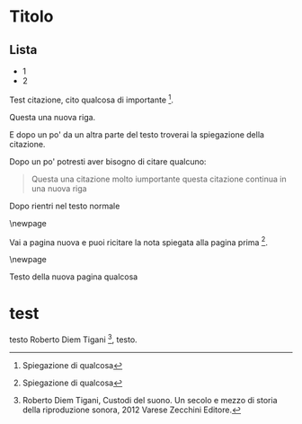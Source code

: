 
# Titolo

## Lista
- 1
- 2

Test citazione, cito qualcosa di importante [^qualcosa].

Questa  una nuova riga.

E dopo un po' da un altra parte del testo troverai la spiegazione della citazione.


[^qualcosa]: Spiegazione di qualcosa

Dopo un po' potresti aver bisogno di citare qualcuno:

> Questa  una citazione molto iumportante
questa citazione continua in una nuova riga

Dopo rientri nel testo normale 

\newpage

Vai a pagina nuova e puoi ricitare la nota spiegata alla pagina prima [^qualcosa]. 

\newpage

Testo della nuova pagina
qualcosa


# test 
testo Roberto Diem Tigani [^roberto-diem-tigani], testo. 

[^roberto-diem-tigani]: Roberto Diem Tigani, Custodi del suono. Un secolo e mezzo di storia della riproduzione sonora, 2012 Varese Zecchini Editore.
